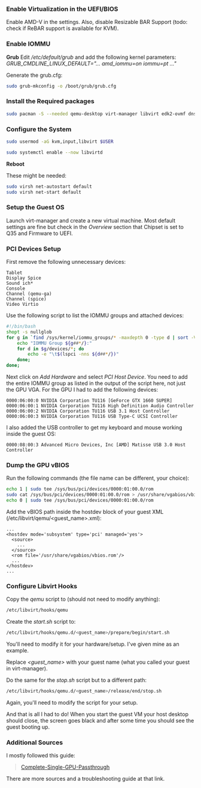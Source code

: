 ### **Enable Virtualization in the UEFI/BIOS**
Enable AMD-V in the settings. Also, disable Resizable BAR Support (todo: check if ReBAR support is available for KVM).

### **Enable IOMMU**
<b>Grub</b>
Edit <i>/etc/default/grub</i> and add the following kernel parameters:
<i>GRUB_CMDLINE_LINUX_DEFAULT="... amd_iommu=on iommu=pt ..."</i>

Generate the grub.cfg:
```sh
sudo grub-mkconfig -o /boot/grub/grub.cfg
```

### **Install the Required packages**
```sh
sudo pacman -S --needed qemu-desktop virt-manager libvirt edk2-ovmf dnsmasq
```

### **Configure the System**
```sh
sudo usermod -aG kvm,input,libvirt $USER
```

```sh
sudo systemctl enable --now libvirtd
```

<b>Reboot</b>

These might be needed:
```sh
sudo virsh net-autostart default
sudo virsh net-start default
```

### **Setup the Guest OS**
Launch virt-manager and create a new virtual machine. Most default settings are fine but check in the <i>Overview</i> section that Chipset is set to Q35 and Firmware to UEFI.

### **PCI Devices Setup**
First remove the following unnecessary devices:
```
Tablet
Display Spice
Sound ich*
Console
Channel (qemu-ga)
Channel (spice)
Video Virtio
```

Use the following script to list the IOMMU groups and attached devices:
```sh
#!/bin/bash
shopt -s nullglob
for g in `find /sys/kernel/iommu_groups/* -maxdepth 0 -type d | sort -V`; do
    echo "IOMMU Group ${g##*/}:"
    for d in $g/devices/*; do
        echo -e "\t$(lspci -nns ${d##*/})"
    done;
done;
```

Next click on <i>Add Hardware</i> and select <i>PCI Host Device</i>. You need to add the entire IOMMU group as listed in the output of the script here, not just the GPU VGA. For the GPU I had to add the following devices:
```
0000:06:00:0 NVIDIA Corporation TU116 [GeForce GTX 1660 SUPER]
0000:06:00:1 NVIDIA Corporation TU116 High Definition Audio Controller
0000:06:00:2 NVIDIA Corporation TU116 USB 3.1 Host Controller
0000:06:00:3 NVIDIA Corporation TU116 USB Type-C UCSI Controller
```

I also added the USB controller to get my keyboard and mouse working inside the guest OS:
```
0000:08:00:3 Advanced Micro Devices, Inc [AMD] Matisse USB 3.0 Host Controller
```

### **Dump the GPU vBIOS**
Run the following commands (the file name can be different, your choice):
```sh
echo 1 | sudo tee /sys/bus/pci/devices/0000:01:00.0/rom
sudo cat /sys/bus/pci/devices/0000:01:00.0/rom > /usr/share/vgabios/vbios.rom
echo 0 | sudo tee /sys/bus/pci/devices/0000:01:00.0/rom
```

Add the vBIOS path inside the hostdev block of your guest XML (/etc/libvirt/qemu/<guest_name>.xml):
```
...
<hostdev mode='subsystem' type='pci' managed='yes'>
  <source>
    ...
  </source>
  <rom file='/usr/share/vgabios/vbios.rom'/>
  ...
</hostdev>
...
```

### **Configure Libvirt Hooks**
Copy the <i>qemu</i> script to (should not need to modify anything):
```sh
/etc/libvirt/hooks/qemu
```

Create the <i>start.sh</i> script to:
```sh
/etc/libvirt/hooks/qemu.d/<guest_name>/prepare/begin/start.sh
```
You'll need to modify it for your hardware/setup. I've given mine as an example.

Replace <i><guest_name></i> with your guest name (what you called your guest in virt-manager).

Do the same for the <i>stop.sh</i> script but to a different path:
```sh
/etc/libvirt/hooks/qemu.d/<guest_name>/release/end/stop.sh
```
Again, you'll need to modify the script for your setup.

And that is all I had to do! When you start the guest VM your host desktop should close, the screen goes black and after some time you should see the guest booting up.

### **Additional Sources**
I mostly followed this guide:
> [Complete-Single-GPU-Passthrough](https://github.com/QaidVoid/Complete-Single-GPU-Passthrough)<br/>

There are more sources and a troubleshooting guide at that link.
